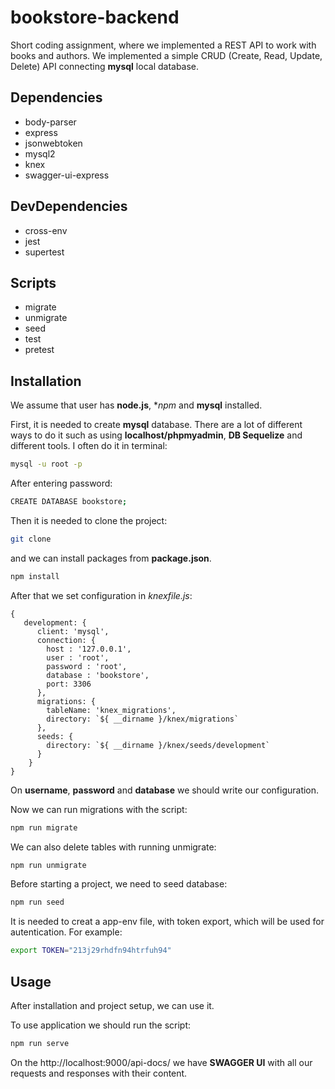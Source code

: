# bookstore-backend

Short coding assignment, where we implemented a REST API to work with books and authors. We implemented a simple CRUD (Create, Read, Update, Delete) API connecting **mysql** local database.

## Dependencies

* body-parser
* express
* jsonwebtoken
* mysql2
* knex
* swagger-ui-express

## DevDependencies

* cross-env
* jest
* supertest

## Scripts

* migrate
* unmigrate
* seed
* test
* pretest


## Installation

We assume that user has **node.js**, **npm* and **mysql** installed.

First, it is needed to create **mysql** database. There are a lot of different ways to do it such as using **localhost/phpmyadmin**, **DB Sequelize** and different tools. I often do it in terminal:

```bash
mysql -u root -p
```

After entering password: 

```bash
CREATE DATABASE bookstore;
```

Then it is needed to clone the project:

```bash
git clone 
```

and we can install packages from **package.json**.


```bash
npm install
```

After that we set configuration in *knexfile.js*:

```
{
   development: {
      client: 'mysql',
      connection: {
        host : '127.0.0.1',
        user : 'root',
        password : 'root',
        database : 'bookstore',
        port: 3306
      },
      migrations: {
        tableName: 'knex_migrations',
        directory: `${ __dirname }/knex/migrations`
      },
      seeds: {
        directory: `${ __dirname }/knex/seeds/development`
      }
    }
}
```

On **username**, **password** and **database** we should write our configuration.

Now we can run migrations with the script:

```bash
npm run migrate
```

We can also delete tables with running unmigrate:

```bash
npm run unmigrate
```

Before starting a project, we need to seed database:

```bash
npm run seed
```
It is needed to creat a app-env file, with token export, which will be used for autentication.
For example: 

```bash
export TOKEN="213j29rhdfn94htrfuh94"
```

## Usage

After installation and project setup, we can use it.

To use application we should run the script:

```bash
npm run serve
```

On the http://localhost:9000/api-docs/ we have **SWAGGER UI** with all our requests and responses with their content.
